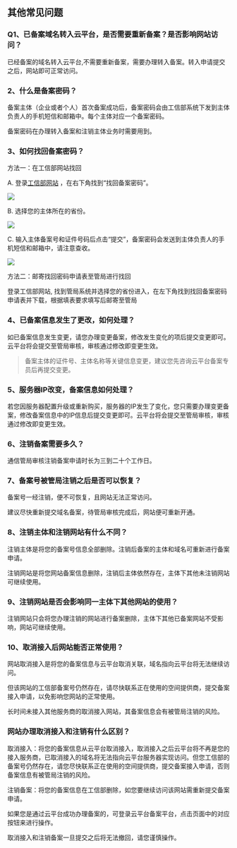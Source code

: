 ## 其他常见问题

### Q1、已备案域名转入云平台，是否需要重新备案？是否影响网站访问？

已经备案的域名转入云平台,不需要重新备案，需要办理转入备案。转入申请提交之后，网站即可正常访问。

### 2、什么是备案密码？

备案主体（企业或者个人）首次备案成功后，备案密码会由工信部系统下发到主体负责人的手机短信和邮箱中。每个主体对应一个备案密码。

备案密码在办理转入备案和注销主体业务时需要用到。

### 3、如何找回备案密码？

方法一：在工信部网站找回

A. 登录[工信部网站](http://www.miitbeian.gov.cn/state/outPortal/loginPortal.action;jsessionid=L8dBVHPQTGkH8p1t4cPK08L2z2cLpySnzn9tbLTQc42nhBN4QsFp!1473300151) ，在右下角找到“找回备案密码”。

![](http://imgcache.tce.fsphere.cn/image/mc.qcloudimg.com/static/img/0bd02303806c7dd6e6c4f813e9654b5b/image.jpg)


B. 选择您的主体所在的省份。

![](http://imgcache.tce.fsphere.cn/image/mc.qcloudimg.com/static/img/746e15a46d01e039bd39e1e7d1848c55/image.jpg)


C. 输入主体备案号和证件号码后点击“提交”，备案密码会发送到主体负责人的手机短信和邮箱中，请注意查收。


![](http://imgcache.tce.fsphere.cn/image/mc.qcloudimg.com/static/img/294bf01b09198daba9efac7d3320de6c/image.jpg)

方法二：邮寄找回密码申请表至管局进行找回

登录工信部网站, 找到管局系统并选择您的省份进入，在左下角找到找回备案密码申请表并下载，根据填表要求填写后邮寄至管局

### 4、已备案信息发生了更改，如何处理？

如已备案信息发生变更，请您办理变更备案，修改发生变化的项后提交变更即可。云平台将会提交至管局审核，审核通过修改即变更生效。

>备案主体的证件号、主体名称等关键信息变更，建议您先咨询云平台备案专员后再提交变更。

### 5、服务器IP改变，备案信息如何处理？

若您因服务器配置升级或重新购买，服务器的IP发生了变化，您只需要办理变更备案，修改备案信息中的IP信息后提交变更即可。云平台将会提交至管局审核，审核通过修改即变更生效。

### 6、注销备案需要多久？

通信管局审核注销备案申请时长为三到二十个工作日。

### 7、备案号被管局注销之后是否可以恢复？

备案号一经注销，便不可恢复，且网站无法正常访问。

建议尽快重新提交域名备案，待管局审核完成后，网站便可重新开通。

### 8、注销主体和注销网站有什么不同？

注销主体是将您的备案号信息全部删除。注销后备案的主体和域名可重新进行备案申请。

注销网站是将您网站备案信息删除，注销后主体依然存在，主体下其他未注销网站可继续使用。

### 9、注销网站是否会影响同一主体下其他网站的使用？

注销网站只会将您办理注销的网站进行备案删除，主体下其他已备案网站不受影响，网站可继续使用。

### 10、取消接入后网站能否正常使用？

网站取消接入是将您的备案信息与云平台取消关联，域名指向云平台将无法继续访问。

但该网站的工信部备案号仍然存在，请尽快联系正在使用的空间提供商，提交备案接入申请，以免影响您网站的正常使用。

长时间未接入其他服务商的取消接入网站，其备案信息会有被管局注销的风险。

### 网站办理取消接入和注销有什么区别？

取消接入：将您的备案信息从云平台取消接入，取消接入之后云平台将不再是您的接入服务商，已取消接入的域名将无法指向云平台服务器实现访问。但您工信部的备案号仍然存在，请您尽快联系正在使用的空间提供商，提交备案接入申请，否则备案信息有被管局注销的风险。

注销备案：将您的备案信息在工信部删除，如您要继续访问该网站需重新提交备案申请。

如果您是通过云平台成功办理备案的，可登录云平台备案平台，点击页面中的对应按钮来进行操作。

取消接入和注销备案一旦提交之后将无法撤回，请您谨慎操作。